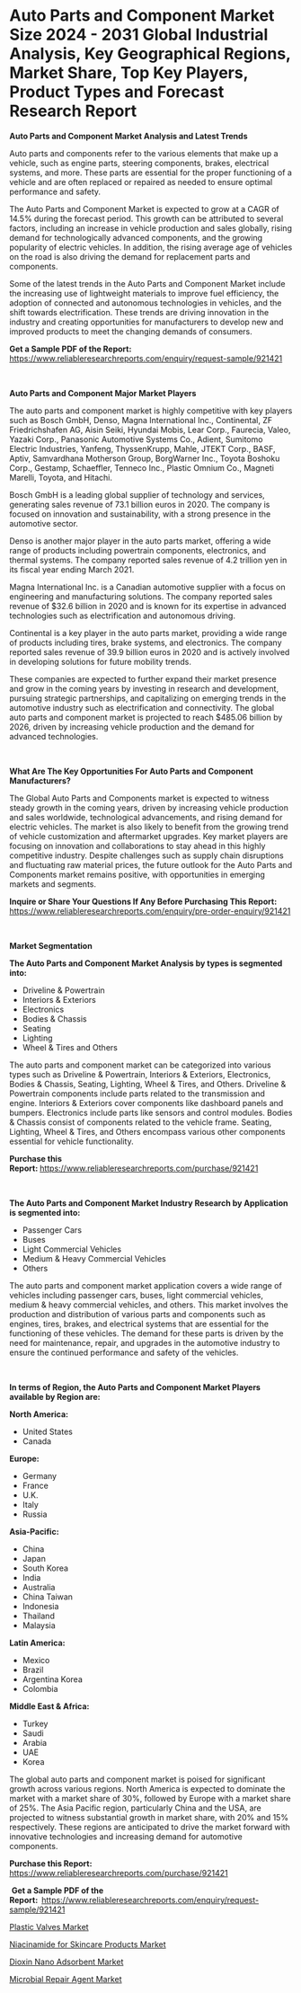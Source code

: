 <p><h1>Auto Parts and Component Market Size 2024 - 2031 Global Industrial Analysis, Key Geographical Regions, Market Share, Top Key Players, Product Types and Forecast Research Report</h1></p><p><strong>Auto Parts and Component Market Analysis and Latest Trends</strong></p>
<p><p>Auto parts and components refer to the various elements that make up a vehicle, such as engine parts, steering components, brakes, electrical systems, and more. These parts are essential for the proper functioning of a vehicle and are often replaced or repaired as needed to ensure optimal performance and safety.</p><p>The Auto Parts and Component Market is expected to grow at a CAGR of 14.5% during the forecast period. This growth can be attributed to several factors, including an increase in vehicle production and sales globally, rising demand for technologically advanced components, and the growing popularity of electric vehicles. In addition, the rising average age of vehicles on the road is also driving the demand for replacement parts and components.</p><p>Some of the latest trends in the Auto Parts and Component Market include the increasing use of lightweight materials to improve fuel efficiency, the adoption of connected and autonomous technologies in vehicles, and the shift towards electrification. These trends are driving innovation in the industry and creating opportunities for manufacturers to develop new and improved products to meet the changing demands of consumers.</p></p>
<p><strong>Get a Sample PDF of the Report:&nbsp;</strong> <a href="https://www.reliableresearchreports.com/enquiry/request-sample/921421">https://www.reliableresearchreports.com/enquiry/request-sample/921421</a></p>
<p>&nbsp;</p>
<p><strong>Auto Parts and Component Major Market Players</strong></p>
<p><p>The auto parts and component market is highly competitive with key players such as Bosch GmbH, Denso, Magna International Inc., Continental, ZF Friedrichshafen AG, Aisin Seiki, Hyundai Mobis, Lear Corp., Faurecia, Valeo, Yazaki Corp., Panasonic Automotive Systems Co., Adient, Sumitomo Electric Industries, Yanfeng, ThyssenKrupp, Mahle, JTEKT Corp., BASF, Aptiv, Samvardhana Motherson Group, BorgWarner Inc., Toyota Boshoku Corp., Gestamp, Schaeffler, Tenneco Inc., Plastic Omnium Co., Magneti Marelli, Toyota, and Hitachi.</p><p>Bosch GmbH is a leading global supplier of technology and services, generating sales revenue of 73.1 billion euros in 2020. The company is focused on innovation and sustainability, with a strong presence in the automotive sector.</p><p>Denso is another major player in the auto parts market, offering a wide range of products including powertrain components, electronics, and thermal systems. The company reported sales revenue of 4.2 trillion yen in its fiscal year ending March 2021.</p><p>Magna International Inc. is a Canadian automotive supplier with a focus on engineering and manufacturing solutions. The company reported sales revenue of $32.6 billion in 2020 and is known for its expertise in advanced technologies such as electrification and autonomous driving.</p><p>Continental is a key player in the auto parts market, providing a wide range of products including tires, brake systems, and electronics. The company reported sales revenue of 39.9 billion euros in 2020 and is actively involved in developing solutions for future mobility trends.</p><p>These companies are expected to further expand their market presence and grow in the coming years by investing in research and development, pursuing strategic partnerships, and capitalizing on emerging trends in the automotive industry such as electrification and connectivity. The global auto parts and component market is projected to reach $485.06 billion by 2026, driven by increasing vehicle production and the demand for advanced technologies.</p></p>
<p>&nbsp;</p>
<p><strong>What Are The Key Opportunities For Auto Parts and Component Manufacturers?</strong></p>
<p><p>The Global Auto Parts and Components market is expected to witness steady growth in the coming years, driven by increasing vehicle production and sales worldwide, technological advancements, and rising demand for electric vehicles. The market is also likely to benefit from the growing trend of vehicle customization and aftermarket upgrades. Key market players are focusing on innovation and collaborations to stay ahead in this highly competitive industry. Despite challenges such as supply chain disruptions and fluctuating raw material prices, the future outlook for the Auto Parts and Components market remains positive, with opportunities in emerging markets and segments.</p></p>
<p><strong>Inquire or Share Your Questions If Any Before Purchasing This Report:</strong> <a href="https://www.reliableresearchreports.com/enquiry/pre-order-enquiry/921421">https://www.reliableresearchreports.com/enquiry/pre-order-enquiry/921421</a></p>
<p>&nbsp;</p>
<p><strong>Market Segmentation</strong></p>
<p><strong>The Auto Parts and Component Market Analysis by types is segmented into:</strong></p>
<p><ul><li>Driveline & Powertrain</li><li>Interiors & Exteriors</li><li>Electronics</li><li>Bodies & Chassis</li><li>Seating</li><li>Lighting</li><li>Wheel & Tires and Others</li></ul></p>
<p><p>The auto parts and component market can be categorized into various types such as Driveline & Powertrain, Interiors & Exteriors, Electronics, Bodies & Chassis, Seating, Lighting, Wheel & Tires, and Others. Driveline & Powertrain components include parts related to the transmission and engine. Interiors & Exteriors cover components like dashboard panels and bumpers. Electronics include parts like sensors and control modules. Bodies & Chassis consist of components related to the vehicle frame. Seating, Lighting, Wheel & Tires, and Others encompass various other components essential for vehicle functionality.</p></p>
<p><strong>Purchase this Report:&nbsp;</strong><a href="https://www.reliableresearchreports.com/purchase/921421">https://www.reliableresearchreports.com/purchase/921421</a></p>
<p>&nbsp;</p>
<p><strong>The Auto Parts and Component Market Industry Research by Application is segmented into:</strong></p>
<p><ul><li>Passenger Cars</li><li>Buses</li><li>Light Commercial Vehicles</li><li>Medium & Heavy Commercial Vehicles</li><li>Others</li></ul></p>
<p><p>The auto parts and component market application covers a wide range of vehicles including passenger cars, buses, light commercial vehicles, medium & heavy commercial vehicles, and others. This market involves the production and distribution of various parts and components such as engines, tires, brakes, and electrical systems that are essential for the functioning of these vehicles. The demand for these parts is driven by the need for maintenance, repair, and upgrades in the automotive industry to ensure the continued performance and safety of the vehicles.</p></p>
<p>&nbsp;</p>
<p><strong>In terms of Region, the Auto Parts and Component Market Players available by Region are:</strong></p>
<p>
    <p> <strong> North America: </strong>
        <ul>
            <li>United States</li>
            <li>Canada</li>
        </ul>
        </p> 
    <p> <strong> Europe: </strong>
        <ul>
            <li>Germany</li>
            <li>France</li>
            <li>U.K.</li>
            <li>Italy</li>
            <li>Russia</li>
        </ul>
        </p> 
    <p> <strong> Asia-Pacific: </strong>
        <ul>
            <li>China</li>
            <li>Japan</li>
            <li>South Korea</li>
            <li>India</li>
            <li>Australia</li>
            <li>China Taiwan</li>
            <li>Indonesia</li>
            <li>Thailand</li>
            <li>Malaysia</li>
        </ul>
        </p> 
    <p> <strong> Latin America: </strong>
        <ul>
            <li>Mexico</li>
            <li>Brazil</li>
            <li>Argentina Korea</li>
            <li>Colombia</li>
        </ul>
        </p> 
    <p> <strong> Middle East & Africa: </strong>
        <ul>
            <li>Turkey</li>
            <li>Saudi</li>
            <li>Arabia</li>
            <li>UAE</li>
            <li>Korea</li>
        </ul>
    </p>
    </p>
<p><p>The global auto parts and component market is poised for significant growth across various regions. North America is expected to dominate the market with a market share of 30%, followed by Europe with a market share of 25%. The Asia Pacific region, particularly China and the USA, are projected to witness substantial growth in market share, with 20% and 15% respectively. These regions are anticipated to drive the market forward with innovative technologies and increasing demand for automotive components.</p></p>
<p><strong>Purchase this Report: </strong><a href="https://www.reliableresearchreports.com/purchase/921421">https://www.reliableresearchreports.com/purchase/921421</a></p>
<p>&nbsp;<strong>Get a Sample PDF of the Report:&nbsp;&nbsp;</strong><a href="https://www.reliableresearchreports.com/enquiry/request-sample/921421">https://www.reliableresearchreports.com/enquiry/request-sample/921421</a></p>
<p><strong></strong></p>
<p><p><a href="https://unruly-ladybug-44b.notion.site/Plastic-Valves-Market-Size-2024-2031-Global-Industrial-Analysis-Key-Geographical-Regions-Market--0b3d6be746bb42188aa0ceaec5304974">Plastic Valves Market</a></p><p><a href="https://view.publitas.com/reportprime-1/niacinamide-for-skincare-products-market-provides-a-comprehensive-analysis-including-a-macro-overview-of-the-market-as-well-as-micro-details-such-as-market-size-and-competitive-landscape/">Niacinamide for Skincare Products Market</a></p><p><a href="https://view.publitas.com/reportprime-1/dioxin-nano-adsorbent-market-research-report-the-key-to-successful-business-strategy-forecasted-for-period-from-2023-2030/">Dioxin Nano Adsorbent Market</a></p><p><a href="https://view.publitas.com/reportprime-1/microbial-repair-agent-market-size-market-trends-and-growth-outlook-forecasted-for-period-from-2023-to-2030/">Microbial Repair Agent Market</a></p></p>